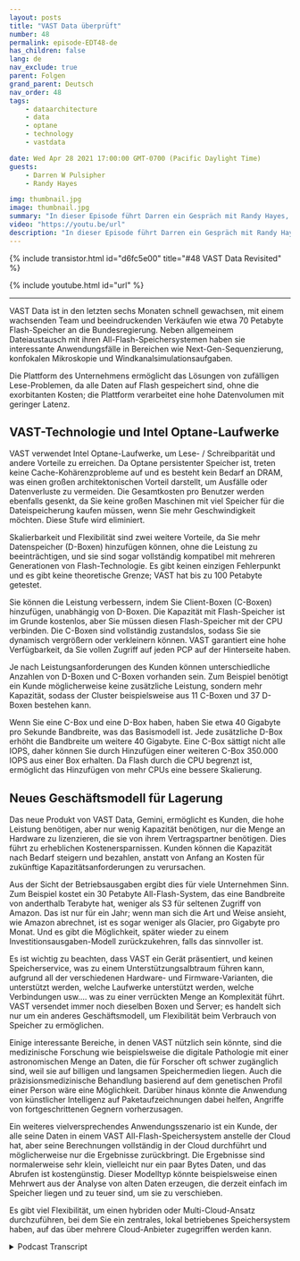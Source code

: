 ```yaml
---
layout: posts
title: "VAST Data überprüft"
number: 48
permalink: episode-EDT48-de
has_children: false
lang: de
nav_exclude: true
parent: Folgen
grand_parent: Deutsch
nav_order: 48
tags:
    - dataarchitecture
    - data
    - optane
    - technology
    - vastdata

date: Wed Apr 28 2021 17:00:00 GMT-0700 (Pacific Daylight Time)
guests:
    - Darren W Pulsipher
    - Randy Hayes

img: thumbnail.jpg
image: thumbnail.jpg
summary: "In dieser Episode führt Darren ein Gespräch mit Randy Hayes, der nun als Vertriebsleiter für den öffentlichen Sektor bei VAST Data tätig ist. Es sind sechs Monate seit ihrem letzten Gespräch vergangen und Darren möchte nun wissen, wie es ihnen in der Branche ergeht, was es Neues bei VAST gibt und interessante Anwendungsfälle. Ihr neues Produkt Gemini bietet ein anderes Speichermodell."
video: "https://youtu.be/url"
description: "In dieser Episode führt Darren ein Gespräch mit Randy Hayes, der nun als Vertriebsleiter für den öffentlichen Sektor bei VAST Data tätig ist. Es sind sechs Monate seit ihrem letzten Gespräch vergangen und Darren möchte nun wissen, wie es ihnen in der Branche ergeht, was es Neues bei VAST gibt und interessante Anwendungsfälle. Ihr neues Produkt Gemini bietet ein anderes Speichermodell."
---
```


<div>
{% include transistor.html id="d6fc5e00" title="#48 VAST Data Revisited" %}

{% include youtube.html id="url" %}
</div>

---

VAST Data ist in den letzten sechs Monaten schnell gewachsen, mit einem wachsenden Team und beeindruckenden Verkäufen wie etwa 70 Petabyte Flash-Speicher an die Bundesregierung. Neben allgemeinem Dateiaustausch mit ihren All-Flash-Speichersystemen haben sie interessante Anwendungsfälle in Bereichen wie Next-Gen-Sequenzierung, konfokalen Mikroskopie und Windkanalsimulationsaufgaben.

Die Plattform des Unternehmens ermöglicht das Lösungen von zufälligen Lese-Problemen, da alle Daten auf Flash gespeichert sind, ohne die exorbitanten Kosten; die Plattform verarbeitet eine hohe Datenvolumen mit geringer Latenz.

## VAST-Technologie und Intel Optane-Laufwerke

VAST verwendet Intel Optane-Laufwerke, um Lese- / Schreibparität und andere Vorteile zu erreichen. Da Optane persistenter Speicher ist, treten keine Cache-Kohärenzprobleme auf und es besteht kein Bedarf an DRAM, was einen großen architektonischen Vorteil darstellt, um Ausfälle oder Datenverluste zu vermeiden. Die Gesamtkosten pro Benutzer werden ebenfalls gesenkt, da Sie keine großen Maschinen mit viel Speicher für die Dateispeicherung kaufen müssen, wenn Sie mehr Geschwindigkeit möchten. Diese Stufe wird eliminiert.

Skalierbarkeit und Flexibilität sind zwei weitere Vorteile, da Sie mehr Datenspeicher (D-Boxen) hinzufügen können, ohne die Leistung zu beeinträchtigen, und sie sind sogar vollständig kompatibel mit mehreren Generationen von Flash-Technologie. Es gibt keinen einzigen Fehlerpunkt und es gibt keine theoretische Grenze; VAST hat bis zu 100 Petabyte getestet.

Sie können die Leistung verbessern, indem Sie Client-Boxen (C-Boxen) hinzufügen, unabhängig von D-Boxen. Die Kapazität mit Flash-Speicher ist im Grunde kostenlos, aber Sie müssen diesen Flash-Speicher mit der CPU verbinden. Die C-Boxen sind vollständig zustandslos, sodass Sie sie dynamisch vergrößern oder verkleinern können. VAST garantiert eine hohe Verfügbarkeit, da Sie vollen Zugriff auf jeden PCP auf der Hinterseite haben.

Je nach Leistungsanforderungen des Kunden können unterschiedliche Anzahlen von D-Boxen und C-Boxen vorhanden sein. Zum Beispiel benötigt ein Kunde möglicherweise keine zusätzliche Leistung, sondern mehr Kapazität, sodass der Cluster beispielsweise aus 11 C-Boxen und 37 D-Boxen bestehen kann.

Wenn Sie eine C-Box und eine D-Box haben, haben Sie etwa 40 Gigabyte pro Sekunde Bandbreite, was das Basismodell ist. Jede zusätzliche D-Box erhöht die Bandbreite um weitere 40 Gigabyte. Eine C-Box sättigt nicht alle IOPS, daher können Sie durch Hinzufügen einer weiteren C-Box 350.000 IOPS aus einer Box erhalten. Da Flash durch die CPU begrenzt ist, ermöglicht das Hinzufügen von mehr CPUs eine bessere Skalierung.

## Neues Geschäftsmodell für Lagerung

Das neue Produkt von VAST Data, Gemini, ermöglicht es Kunden, die hohe Leistung benötigen, aber nur wenig Kapazität benötigen, nur die Menge an Hardware zu lizenzieren, die sie von ihrem Vertragspartner benötigen. Dies führt zu erheblichen Kostenersparnissen. Kunden können die Kapazität nach Bedarf steigern und bezahlen, anstatt von Anfang an Kosten für zukünftige Kapazitätsanforderungen zu verursachen.

Aus der Sicht der Betriebsausgaben ergibt dies für viele Unternehmen Sinn. Zum Beispiel kostet ein 30 Petabyte All-Flash-System, das eine Bandbreite von anderthalb Terabyte hat, weniger als S3 für seltenen Zugriff von Amazon. Das ist nur für ein Jahr; wenn man sich die Art und Weise ansieht, wie Amazon abrechnet, ist es sogar weniger als Glacier, pro Gigabyte pro Monat. Und es gibt die Möglichkeit, später wieder zu einem Investitionsausgaben-Modell zurückzukehren, falls das sinnvoller ist.

Es ist wichtig zu beachten, dass VAST ein Gerät präsentiert, und keinen Speicherservice, was zu einem Unterstützungsalbtraum führen kann, aufgrund all der verschiedenen Hardware- und Firmware-Varianten, die unterstützt werden, welche Laufwerke unterstützt werden, welche Verbindungen usw.... was zu einer verrückten Menge an Komplexität führt. VAST versendet immer noch dieselben Boxen und Server; es handelt sich nur um ein anderes Geschäftsmodell, um Flexibilität beim Verbrauch von Speicher zu ermöglichen.

Einige interessante Bereiche, in denen VAST nützlich sein könnte, sind die medizinische Forschung wie beispielsweise die digitale Pathologie mit einer astronomischen Menge an Daten, die für Forscher oft schwer zugänglich sind, weil sie auf billigen und langsamen Speichermedien liegen. Auch die präzisionsmedizinische Behandlung basierend auf dem genetischen Profil einer Person wäre eine Möglichkeit. Darüber hinaus könnte die Anwendung von künstlicher Intelligenz auf Paketaufzeichnungen dabei helfen, Angriffe von fortgeschrittenen Gegnern vorherzusagen.

Ein weiteres vielversprechendes Anwendungsszenario ist ein Kunde, der alle seine Daten in einem VAST All-Flash-Speichersystem anstelle der Cloud hat, aber seine Berechnungen vollständig in der Cloud durchführt und möglicherweise nur die Ergebnisse zurückbringt. Die Ergebnisse sind normalerweise sehr klein, vielleicht nur ein paar Bytes Daten, und das Abrufen ist kostengünstig. Dieser Modelltyp könnte beispielsweise einen Mehrwert aus der Analyse von alten Daten erzeugen, die derzeit einfach im Speicher liegen und zu teuer sind, um sie zu verschieben.

Es gibt viel Flexibilität, um einen hybriden oder Multi-Cloud-Ansatz durchzuführen, bei dem Sie ein zentrales, lokal betriebenes Speichersystem haben, auf das über mehrere Cloud-Anbieter zugegriffen werden kann.



<details>
<summary> Podcast Transcript </summary>

<p></p>

</details>

